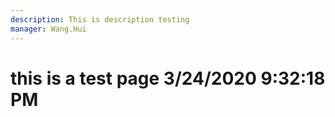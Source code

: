 ```yaml
---
description: This is description testing
manager: Wang.Hui
---
```

# this is a test page 3/24/2020 9:32:18 PM